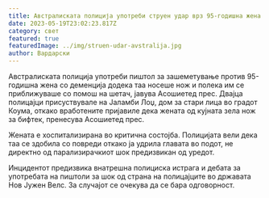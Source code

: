 ```yaml
---
title: Австралиската полиција употреби струен удар врз 95-годишна жена со деменција
date: 2023-05-19T23:02:23.817Z
category: свет
featured: true
featuredImage: ../img/struen-udar-avstralija.jpg
author: Вардарски
---
```

Австралиската полиција употреби пиштол за зашеметување против 95-годишна жена со деменција додека таа носеше нож и полека им се приближуваше со помош на шетач, јавува Асошиетед прес. Двајца полицајци присуствувале на Јаламби Лоџ, дом за стари лица во градот Коума, откако вработените пријавиле дека жената од кујната зела нож за бифтек, пренесува Асошиетед прес.

Жената е хоспитализирана во критична состојба. Полицијата вели дека таа се здобила со повреди откако ја удрила главата во подот, не директно од парализирачкиот шок предизвикан од уредот.

Инцидентот предизвика внатрешна полициска истрага и дебата за употребата на пиштоли за шок од страна на полицајците во државата Нов Јужен Велс. За случајот се очекува да се бара одговорност.